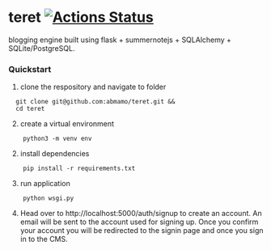 # teret [![Actions Status](https://github.com/abmamo/teret/workflows/teret/badge.svg)](https://github.com/abmamo/teret/actions)
blogging engine built using flask + summernotejs + SQLAlchemy + SQLite/PostgreSQL.

### Quickstart

1. clone the respository and navigate to folder
  ```
    git clone git@github.com:abmamo/teret.git &&
    cd teret
  ```
2. create a virtual environment
  ```
      python3 -m venv env
  ```
2. install dependencies
  ```
      pip install -r requirements.txt
  ```
3. run application
  ```
      python wsgi.py
  ```
4. Head over to http://localhost:5000/auth/signup to create an account. An email will be sent to the account used for signing up. Once you confirm your account you will be redirected to the signin page and once you sign in to the CMS.
